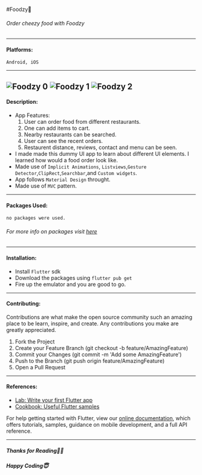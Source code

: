 #Foodzy🍱
###### Order cheezy food with Foodzy

------------



#### Platforms:  
`Android, iOS`

------------
![Foodzy 0](https://user-images.githubusercontent.com/55269410/115549201-fbb2fb00-a2c5-11eb-9ee6-6010d4879fb8.png)
![Foodzy 1](https://user-images.githubusercontent.com/55269410/115549232-02417280-a2c6-11eb-8701-3b788ea7f8f8.png)
![Foodzy 2](https://user-images.githubusercontent.com/55269410/115549236-040b3600-a2c6-11eb-8ecd-2550fcef3aab.png)
------------
#### Description: 
- App Features:
	1. User can order food from different restaurants.
	2. One can add items to cart.
	3. Nearby restaurants can be searched.
	4. User can see the recent orders.
	5. Restaurent distance, reviews, contact and menu can be seen.
- I made made this dummy UI app to learn about different UI elements. I learned how would a food order look like. 
- Made use of `Implicit Animations`, `Listviews`,`Gesture Detector`,`ClipRect`,`Searchbar`,and `Custom widgets`.
- App follows `Material Design` throught.
- Made use of `MVC` pattern.

------------

#### Packages Used:
`no packages were used.`
###### For more info on packages visit [here](http://pub.dev "here")
------------

#### Installation:
- Install `Flutter` sdk
- Download the packages using `flutter pub get`
- Fire up the emulator and you are good to go.

------------
#### Contributing:
Contributions are what make the open source community such an amazing place to be learn, inspire, and create. Any contributions you make are greatly appreciated.
1. Fork the Project
2. Create your Feature Branch (git checkout -b feature/AmazingFeature)
3. Commit your Changes (git commit -m 'Add some AmazingFeature')
4. Push to the Branch (git push origin feature/AmazingFeature)
5. Open a Pull Request

------------
#### References:

- [Lab: Write your first Flutter app](https://flutter.dev/docs/get-started/codelab)
- [Cookbook: Useful Flutter samples](https://flutter.dev/docs/cookbook)

For help getting started with Flutter, view our
[online documentation](https://flutter.dev/docs), which offers tutorials,
samples, guidance on mobile development, and a full API reference.

------------


##### Thanks for Reading🙏🏻
##### Happy Coding😇



   


